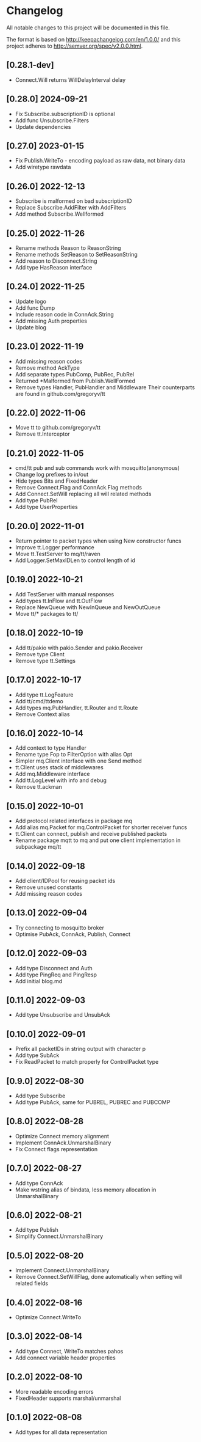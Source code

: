 # Changelog
All notable changes to this project will be documented in this file.

The format is based on http://keepachangelog.com/en/1.0.0/
and this project adheres to http://semver.org/spec/v2.0.0.html.

## [0.28.1-dev]

- Connect.Will returns WillDelayInterval delay

## [0.28.0] 2024-09-21

- Fix Subscribe.subscriptionID is optional
- Add func Unsubscribe.Filters
- Update dependencies

## [0.27.0] 2023-01-15

- Fix Publish.WriteTo - encoding payload as raw data, not binary data
- Add wiretype rawdata

## [0.26.0] 2022-12-13

- Subscribe is malformed on bad subscriptionID
- Replace Subscribe.AddFilter with AddFilters
- Add method Subscribe.Wellformed

## [0.25.0] 2022-11-26

- Rename methods Reason to ReasonString
- Rename methods SetReason to SetReasonString
- Add reason to Disconnect.String
- Add type HasReason interface

## [0.24.0] 2022-11-25

- Update logo
- Add func Dump
- Include reason code in ConnAck.String
- Add missing Auth properties
- Update blog

## [0.23.0] 2022-11-19

- Add missing reason codes
- Remove method AckType
- Add separate types PubComp, PubRec, PubRel
- Returned *Malformed from Publish.WellFormed
- Remove types Handler, PubHandler and Middleware
  Their counterparts are found in github.com/gregoryv/tt

## [0.22.0] 2022-11-06

- Move tt to github.com/gregoryv/tt
- Remove tt.Interceptor

## [0.21.0] 2022-11-05

- cmd/tt pub and sub commands work with mosquitto(anonymous)
- Change log prefixes to in/out
- Hide types Bits and FixedHeader
- Remove Connect.Flag and ConnAck.Flag methods
- Add Connect.SetWill replacing all will related methods
- Add type PubRel
- Add type UserProperties

## [0.20.0] 2022-11-01

- Return pointer to packet types when using New constructor funcs
- Improve tt.Logger performance
- Move tt.TestServer to mq/tt/raven
- Add Logger.SetMaxIDLen to control length of id

## [0.19.0] 2022-10-21

- Add TestServer with manual responses
- Add types tt.InFlow and tt.OutFlow
- Replace NewQueue with NewInQueue and NewOutQueue
- Move tt/* packages to tt/

## [0.18.0] 2022-10-19

- Add tt/pakio with pakio.Sender and pakio.Receiver
- Remove type Client
- Remove type tt.Settings

## [0.17.0] 2022-10-17

- Add type tt.LogFeature
- Add tt/cmd/ttdemo
- Add types mq.PubHandler, tt.Router and tt.Route
- Remove Context alias

## [0.16.0] 2022-10-14

- Add context to type Handler
- Rename type Fop to FilterOption with alias Opt
- Simpler mq.Client interface with one Send method
- tt.Client uses stack of middlewares
- Add mq.Middleware interface
- Add tt.LogLevel with info and debug
- Remove tt.ackman

## [0.15.0] 2022-10-01

- Add protocol related interfaces in package mq
- Add alias mq.Packet for mq.ControlPacket for shorter receiver funcs
- tt.Client can connect, publish and receive published packets
- Rename package mqtt to mq and put one client implementation in
  subpackage mq/tt

## [0.14.0] 2022-09-18

- Add client/IDPool for reusing packet ids
- Remove unused constants
- Add missing reason codes

## [0.13.0] 2022-09-04

- Try connecting to mosquitto broker
- Optimise PubAck, ConnAck, Publish, Connect

## [0.12.0] 2022-09-03

- Add type Disconnect and Auth
- Add type PingReq and PingResp
- Add initial blog.md

## [0.11.0] 2022-09-03

- Add type Unsubscribe and UnsubAck

## [0.10.0] 2022-09-01

- Prefix all packetIDs in string output with character p
- Add type SubAck
- Fix ReadPacket to match properly for ControlPacket type

## [0.9.0] 2022-08-30

- Add type Subscribe
- Add type PubAck, same for PUBREL, PUBREC and PUBCOMP

## [0.8.0] 2022-08-28

- Optimize Connect memory alignment
- Implement ConnAck.UnmarshalBinary
- Fix Connect flags representation

## [0.7.0] 2022-08-27

- Add type ConnAck
- Make wstring alias of bindata, less memory allocation in
  UnmarshalBinary

## [0.6.0] 2022-08-21

- Add type Publish
- Simplify Connect.UnmarshalBinary

## [0.5.0] 2022-08-20

- Implement Connect.UnmarshalBinary
- Remove Connect.SetWillFlag, done automatically when setting will
  related fields

## [0.4.0] 2022-08-16

- Optimize Connect.WriteTo 

## [0.3.0] 2022-08-14

- Add type Connect, WriteTo matches pahos
- Add connect variable header properties

## [0.2.0] 2022-08-10

- More readable encoding errors
- FixedHeader supports marshal/unmarshal

## [0.1.0] 2022-08-08

- Add types for all data representation
